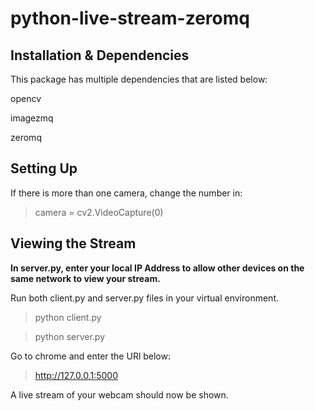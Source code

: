 # python-live-stream-zeromq

## Installation & Dependencies

This package has multiple dependencies that are listed below:

opencv

imagezmq

zeromq

## Setting Up

If there is more than one camera, change the number in:

> camera = cv2.VideoCapture(0) 

## Viewing the Stream

**In server.py, enter your local IP Address to allow other devices on the same network to view your stream.**

Run both client.py and server.py files in your virtual environment.

> python client.py

> python server.py

Go to chrome and enter the URl below:

> http://127.0.0.1:5000

A live stream of your webcam should now be shown. 
